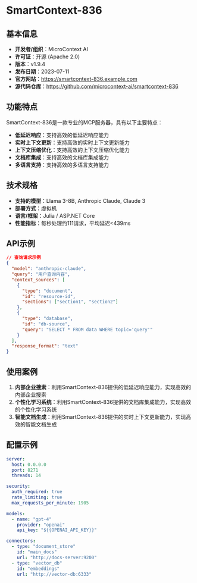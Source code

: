 # SmartContext-836

## 基本信息

- **开发者/组织**：MicroContext AI
- **许可证**：开源 (Apache 2.0)
- **版本**：v1.9.4
- **发布日期**：2023-07-11
- **官方网站**：https://smartcontext-836.example.com
- **源代码仓库**：https://github.com/microcontext-ai/smartcontext-836

## 功能特点

SmartContext-836是一款专业的MCP服务器，具有以下主要特点：

- **低延迟响应**：支持高效的低延迟响应能力
- **实时上下文更新**：支持高效的实时上下文更新能力
- **上下文压缩优化**：支持高效的上下文压缩优化能力
- **文档库集成**：支持高效的文档库集成能力
- **多语言支持**：支持高效的多语言支持能力


## 技术规格

- **支持的模型**：Llama 3-8B, Anthropic Claude, Claude 3
- **部署方式**：虚拟机
- **语言/框架**：Julia / ASP.NET Core
- **性能指标**：每秒处理约111请求，平均延迟<439ms

## API示例

```json
// 查询请求示例
{
  "model": "anthropic-claude",
  "query": "用户查询内容",
  "context_sources": [
    {
      "type": "document",
      "id": "resource-id",
      "sections": ["section1", "section2"]
    },
    {
      "type": "database",
      "id": "db-source",
      "query": "SELECT * FROM data WHERE topic='query'"
    }
  ],
  "response_format": "text"
}
```

## 使用案例

1. **内部企业搜索**：利用SmartContext-836提供的低延迟响应能力，实现高效的内部企业搜索
2. **个性化学习系统**：利用SmartContext-836提供的文档库集成能力，实现高效的个性化学习系统
3. **智能文档生成**：利用SmartContext-836提供的实时上下文更新能力，实现高效的智能文档生成


## 配置示例

```yaml
server:
  host: 0.0.0.0
  port: 8271
  threads: 14

security:
  auth_required: true
  rate_limiting: true
  max_requests_per_minute: 1905

models:
  - name: "gpt-4"
    provider: "openai"
    api_key: "${{OPENAI_API_KEY}}"

connectors:
  - type: "document_store"
    id: "main_docs"
    url: "http://docs-server:9200"
  - type: "vector_db"
    id: "embeddings"
    url: "http://vector-db:6333"
```